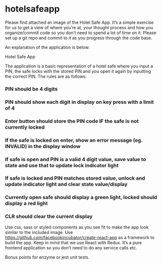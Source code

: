 # hotelsafeapp
Please find attached an image of the Hotel Safe App. It’s a simple exercise for us to get a view of where you’re at, your thought process and how you organize/commit code so you don’t need to spend a lot of time on it. Please set up a git repo and commit to it as you progress through the code base.

An explanation of the application is below:

Hotel Safe App

The application is a basic representation of a hotel safe where you input a PIN, the safe locks with the stored PIN and you open it again by inputting the correct PIN. The rules are as follows:

### PIN should be 4 digits
### PIN should show each digit in display on key press with a limit of 4
### Enter button should store the PIN code IF the safe is not currently locked
### If the safe is locked on enter, show an error message (eg. INVALID) in the display window
### If safe is open and PIN is a valid 4 digit value, save value to state and use that to update lock indicator light
### If safe is locked and PIN matches stored value, unlock and update indicator light and clear state value/display
### Currently open safe should display a green light, locked should display a red light
### CLR should clear the current display

Use css, sass or styled components as you see fit to make the app look similar to the included image.
Use https://github.com/facebookincubator/create-react-app as a framework to build the app. Keep in mind that we use React with Redux. It’s a pure frontend application so you don’t need to do any service calls etc.

Bonus points for enzyme or jest unit tests.


